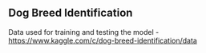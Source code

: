 ## Dog Breed Identification
Data used for training and testing the model - https://www.kaggle.com/c/dog-breed-identification/data
